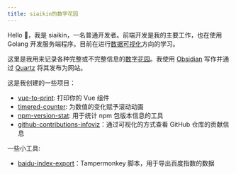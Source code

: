 ```yaml
---
title: siaikin的数字花园
---
```

Hello 🙋，我是 siaikin，一名普通开发者。前端开发是我的主要工作，也在使用 Golang 开发服务端程序。目前在进行[数据可视化](./数据可视化)方向的学习。

这里是我用来记录各种完整或不完整信息的[数字花园](https://maggieappleton.com/garden-history)。我使用 [Obsidian](https://obsidian.md/) 写作并通过 [Quartz](https://github.com/jackyzha0/quartz) 将其发布为网站。

这是我创建的一些项目：
- [vue-to-print](https://https://vue-to-print.siaikin.website): 打印你的 Vue 组件
- [timered-counter](https://github.com/siaikin/timered-counter): 为数值的变化赋予滚动动画
- [npm-version-stat](https://npm-version-stat.siaikin.website): 用于统计 npm 包版本信息的工具
- [github-contributions-infoviz](https://github-contributions-infoviz.netlify.app/)：通过可视化的方式查看 GitHub 仓库的贡献信息

一些小工具: 
- [baidu-index-export](https://github.com/siaikin/baidu-index-export)：Tampermonkey 脚本，用于导出百度指数的数据
